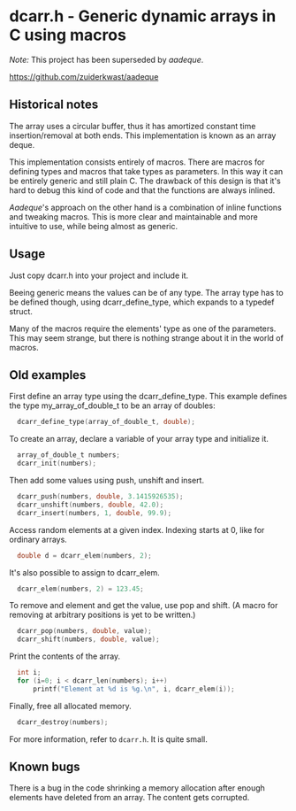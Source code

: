 dcarr.h - Generic dynamic arrays in C using macros
==================================================

*Note:* This project has been superseded by *aadeque*.

https://github.com/zuiderkwast/aadeque

Historical notes
----------------

The array uses a circular buffer, thus it has amortized constant time
insertion/removal at both ends.  This implementation is known as an
array deque.

This implementation consists entirely of macros.  There are macros for
defining types and macros that take types as parameters.  In this way
it can be entirely generic and still plain C.  The drawback of this
design is that it's hard to debug this kind of code and that the
functions are always inlined.

*Aadeque*'s approach on the other hand is a combination of inline
functions and tweaking macros. This is more clear and maintainable and
more intuitive to use, while being almost as generic.

Usage
-----

Just copy dcarr.h into your project and include it.

Beeing generic means the values can be of any type.  The array type
has to be defined though, using dcarr_define_type, which expands to a
typedef struct.

Many of the macros require the elements' type as one of the parameters.
This may seem strange, but there is nothing strange about it in the
world of macros.


Old examples
------------

First define an array type using the dcarr_define_type.  This example
defines the type my_array_of_double_t to be an array of doubles:

``` C
  dcarr_define_type(array_of_double_t, double);
```

To create an array, declare a variable of your array type and
initialize it.

``` C
  array_of_double_t numbers;
  dcarr_init(numbers);
```

Then add some values using push, unshift and insert.

``` C
  dcarr_push(numbers, double, 3.1415926535);
  dcarr_unshift(numbers, double, 42.0);
  dcarr_insert(numbers, 1, double, 99.9);
```

Access random elements at a given index. Indexing starts at 0, like for
ordinary arrays.

``` C
  double d = dcarr_elem(numbers, 2);
```

It's also possible to assign to dcarr_elem.

``` C
  dcarr_elem(numbers, 2) = 123.45;
```

To remove and element and get the value, use pop and shift. (A macro
for removing at arbitrary positions is yet to be written.)

``` C
  dcarr_pop(numbers, double, value);
  dcarr_shift(numbers, double, value);
```

Print the contents of the array.

``` C
  int i;
  for (i=0; i < dcarr_len(numbers); i++)
      printf("Element at %d is %g.\n", i, dcarr_elem(i));
```

Finally, free all allocated memory.

``` C
  dcarr_destroy(numbers);
```

For more information, refer to `dcarr.h`. It is quite small.

Known bugs
----------

There is a bug in the code shrinking a memory allocation after enough
elements have deleted from an array.  The content gets corrupted.
